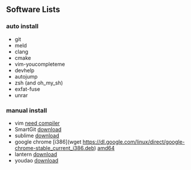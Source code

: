 Software Lists
------

### auto install
- git
- meld
- clang
- cmake
- vim-youcompleteme
- devhelp
- autojump
- zsh (and oh_my_sh)
- exfat-fuse
- unrar

### manual install
- vim [need compiler](./vim/vim_install.md)
- SmartGit [download](http://www.syntevo.com/smartgit/download)
- sublime [download](http://www.sublimetext.com/3)
- google chrome [i386](wget https://dl.google.com/linux/direct/google-chrome-stable_current_i386.deb) [amd64](https://dl.google.com/linux/direct/google-chrome-stable_current_amd64.deb)
- lantern [download](https://getlantern.org)
- youdao [download](http://cidian.youdao.com/index-linux.html)
